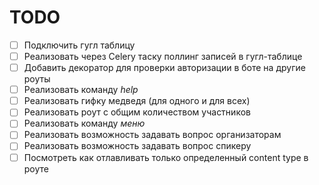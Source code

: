 # TODO
-[ ] Подключить гугл таблицу
-[ ] Реализовать через Celery таску поллинг записей в гугл-таблице
-[ ] Добавить декоратор для проверки авторизации в боте на другие роуты
-[ ] Реализовать команду _help_
-[ ] Реализовать гифку медведя (для одного и для всех)
-[ ] Реализовать роут с общим количеством участников
-[ ] Реализовать команду _меню_
-[ ] Реализовать возможность задавать вопрос организаторам
-[ ] Реализовать возможность задавать вопрос спикеру
-[ ] Посмотреть как отлавливать только определенный content type в роуте